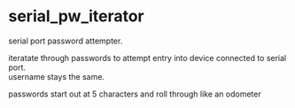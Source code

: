 # serial_pw_iterator
serial port password attempter.

iteratate through passwords to attempt entry into device connected to serial port.   
username stays the same.

passwords start out at 5 characters and roll through like an odometer
